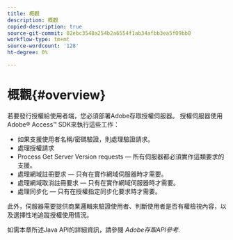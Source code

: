 ```yaml
---
title: 概觀
description: 概觀
copied-description: true
source-git-commit: 02ebc3548a254b2a6554f1ab34afbb3ea5f09bb8
workflow-type: tm+mt
source-wordcount: '128'
ht-degree: 0%

---
```


# 概觀{#overview}

若要發行授權給使用者端，您必須部署Adobe存取授權伺服器。 授權伺服器使用Adobe® Access™ SDK來執行這些工作：

* 如果支援使用者名稱/密碼驗證，則處理驗證請求。
* 處理授權請求
* Process Get Server Version requests — 所有伺服器都必須實作這類要求的支援。
* 處理網域註冊要求 — 只有在實作網域伺服器時才需要。
* 處理網域取消註冊要求 — 只有在實作網域伺服器時才需要。
* 處理同步化 — 只有在授權指定同步化要求時才需要。

此外，伺服器需要提供商業邏輯來驗證使用者、判斷使用者是否有權檢視內容，以及選擇性地追蹤授權使用情況。

如需本章所述Java API的詳細資訊，請參閱 *Adobe存取API參考*.
